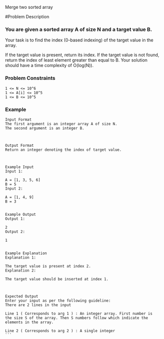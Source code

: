 Merge two sorted array

#Problem Description

### You are given a sorted array A of size N and a target value B.

Your task is to find the index (0-based indexing) of the target value in the array.

If the target value is present, return its index.
If the target value is not found, return the index of least element greater than equal to B.
Your solution should have a time complexity of O(log(N)).

### Problem Constraints

```
1 <= N <= 10^6
1 <= A[i] <= 10^5
1 <= B <= 10^5
```

### Example

````
Input Format
The first argument is an integer array A of size N.
The second argument is an integer B.



Output Format
Return an integer denoting the index of target value.



Example Input
Input 1:

A = [1, 3, 5, 6]
B = 5
Input 2:

A = [1, 4, 9]
B = 3


Example Output
Output 1:

2
Output 2:

1


Example Explanation
Explanation 1:

The target value is present at index 2.
Explanation 2:

The target value should be inserted at index 1.



Expected Output
Enter your input as per the following guideline:
There are 2 lines in the input

Line 1 ( Corresponds to arg 1 ) : An integer array. First number is the size S of the array. Then S numbers follow which indicate the elements in the array.

Line 2 ( Corresponds to arg 2 ) : A single integer
```
````
